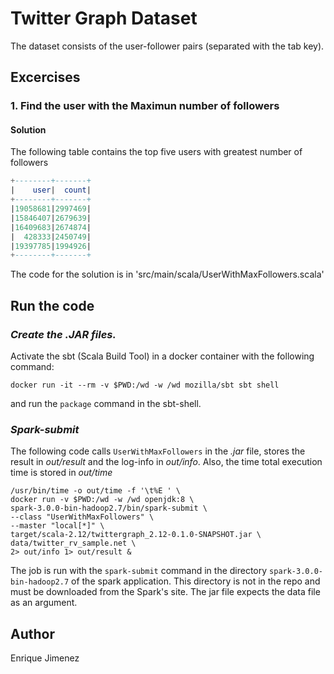 # Twitter Graph Dataset

The dataset consists of the user-follower pairs (separated with the tab key).

## Excercises

### 1. Find the user with the Maximun number of followers

#### Solution

The following table contains the top five users with greatest number of followers

```SQL
+--------+-------+
|    user|  count|
+--------+-------+
|19058681|2997469|
|15846407|2679639|
|16409683|2674874|
|  428333|2450749|
|19397785|1994926|
+--------+-------+
```

The code for the solution is in 'src/main/scala/UserWithMaxFollowers.scala'

## Run the code

### *Create the .JAR files.*

 Activate the sbt (Scala Build Tool) in a docker container with the following command:

 ```shell
 docker run -it --rm -v $PWD:/wd -w /wd mozilla/sbt sbt shell
 ```

and run the `package` command in the sbt-shell.

### *Spark-submit*

The following code calls `UserWithMaxFollowers` in the *.jar* file, stores the result in *out/result* and the log-info in *out/info*. Also, the time total execution time is stored in  *out/time*

```shell
/usr/bin/time -o out/time -f '\t%E ' \
docker run -v $PWD:/wd -w /wd openjdk:8 \
spark-3.0.0-bin-hadoop2.7/bin/spark-submit \
--class "UserWithMaxFollowers" \
--master "local[*]" \
target/scala-2.12/twittergraph_2.12-0.1.0-SNAPSHOT.jar \
data/twitter_rv_sample.net \
2> out/info 1> out/result &
```

The job is run with the `spark-submit` command in the directory `spark-3.0.0-bin-hadoop2.7` of the spark application. This
directory is not in the repo and must be downloaded from the Spark's site.
The jar file expects the data file as an argument.

## Author

 Enrique Jimenez
